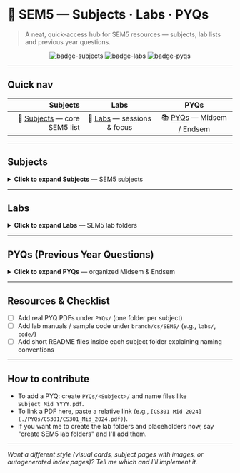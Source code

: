 # 📘 SEM5 — Subjects · Labs · PYQs

> A neat, quick-access hub for SEM5 resources — subjects, lab lists and previous year questions.

<p align="center">
  <img alt="badge-subjects" src="https://img.shields.io/badge/Subjects-5-blue?style=for-the-badge" />
  <img alt="badge-labs" src="https://img.shields.io/badge/Labs-4-green?style=for-the-badge" />
  <img alt="badge-pyqs" src="https://img.shields.io/badge/PYQs-Mid%2FEnd-orange?style=for-the-badge" />
</p>

---

## Quick nav

| Subjects | Labs | PYQs |
|---:|:---:|:---:|
| 🔖 [Subjects](#subjects) — core SEM5 list | 🧪 [Labs](#labs) — sessions & focus | 📚 [PYQs](#pyqs-previous-year-questions) — Midsem / Endsem |

---

## Subjects
<a name="subjects"></a>
<details>
<summary><strong>Click to expand Subjects</strong> — SEM5 subjects</summary>

Here are the SEM5 subjects (as provided):

- 📁 CS301: Computer Network
- 📁 CS302: Database Management Systems
- 📁 CS303: Operating System
- 📁 CS304: Software Engineering
- 📁 CS305: Graph Theory

**Quick tips**

- Add lecture notes and solved examples inside `branch/cs/SEM5/<Subject>/`.
- Keep PYQs under `PYQs/<Subject>/` for consistent linking.

</details>

---

## Labs
<a name="labs"></a>
<details>
<summary><strong>Click to expand Labs</strong> — SEM5 lab folders</summary>

The SEM5 lab folders (from your attachment):

- 📁 CS311: Computer Network Lab
- 📁 CS312: Database Management System Lab
- 📁 CS313: Operating System Lab
- 📁 CS314: Software Engineering Lab

**Notes**

- If these folders don't exist yet in the repo, I can create them and add a placeholder `README.md` in each.
- To link lab manuals or experiment PDFs here, place files under `branch/cs/SEM5/labs/<LabFolder>/` (or inside `branch/cs/SEM5/<LabFolder>/`) and I'll add direct links.

</details>

---

## PYQs (Previous Year Questions)
<a name="pyqs-previous-year-questions"></a>
<details>
<summary><strong>Click to expand PYQs</strong> — organized Midsem & Endsem</summary>

Organize PYQs by subject under `PYQs/<Subject>/` with filenames like `Subject_Mid_YYYY.pdf` or `Subject_End_YYYY.pdf`.

<details>
<summary><em>Midsem</em></summary>

- Example: `PYQs/CS301/CS301_Mid_2024.pdf`
- Example: `PYQs/CS305/CS305_Mid_2023.pdf`

</details>

<details>
<summary><em>Endsem</em></summary>

- Example: `PYQs/CS301/CS301_End_2024.pdf`
- Example: `PYQs/CS302/CS302_End_2023.pdf`

</details>

**Add links** — when you add PDFs to the repository I can insert direct links here.

</details>

---

## Resources & Checklist

- [ ] Add real PYQ PDFs under `PYQs/` (one folder per subject)
- [ ] Add lab manuals / sample code under `branch/cs/SEM5/` (e.g., `labs/`, `code/`)
- [ ] Add short README files inside each subject folder explaining naming conventions

---

## How to contribute

- To add a PYQ: create `PYQs/<Subject>/` and name files like `Subject_Mid_YYYY.pdf`.
- To link a PDF here, paste a relative link (e.g., `[CS301 Mid 2024](./PYQs/CS301/CS301_Mid_2024.pdf)`).
- If you want me to create the lab folders and placeholders now, say "create SEM5 lab folders" and I'll add them.

---

*Want a different style (visual cards, subject pages with images, or autogenerated index pages)? Tell me which and I’ll implement it.*
